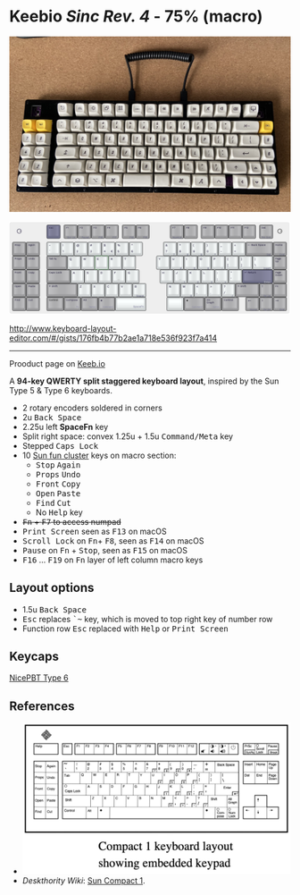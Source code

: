 # Keebio <em>Sinc Rev. 4</em> - 75% (macro)

![Sinc Rev. 4 with MT3 Extended 2048 and MT3 Serika R2 keycaps](images/sinc-rev4-mt3-extended-serika.jpeg)

![Keebio Sinc Rev. 4](images/keebio-sinc-rev4-75-macro.png)

<http://www.keyboard-layout-editor.com/#/gists/176fb4b77b2ae1a718e536f923f7a414>

---

Prooduct page on [Keeb.io](https://keeb.io/collections/sinc/products/sinc-rev-4-split-staggered-75-keyboard)

A <strong>94-key QWERTY split staggered keyboard layout</strong>, inspired by the Sun Type 5 & Type 6 keyboards.

* 2 rotary encoders soldered in corners
* 2u <kbd>Back Space</kbd>
* 2.25u left <strong>SpaceFn</strong> key
* Split right space: convex 1.25u + 1.5u <kbd>Command/Meta</kbd> key
* Stepped <kbd>Caps Lock</kdb>
* 10 [Sun fun cluster](https://deskthority.net/wiki/Fun_cluster#Sun) keys on macro section:
  * <kbd>Stop</kbd> <kbd>Again</kbd>
  * <kbd>Props</kbd> <kbd>Undo</kbd>
  * <kbd>Front</kbd> <kbd>Copy</kbd>
  * <kbd>Open</kbd> <kbd>Paste</kbd>
  * <kbd>Find</kbd> <kbd>Cut</kbd>
  * No <kbd>Help</kbd> key
* <s><kbd>Fn</kbd> + <kbd>F7</kbd> to access numpad</s>
* <kbd>Print Screen</kbd> seen as <kbd>F13</kbd> on macOS
* <kbd>Scroll Lock</kbd> on <kbd>Fn</kbd>+ <kbd>F8</kbd>, seen as <kbd>F14</kbd> on macOS
* <kbd>Pause</kbd> on <kbd>Fn</kbd> + <kbd>Stop</kbd>, seen as <kbd>F15</kbd> on macOS
* <kbd>F16</kbd> … <kbd>F19</kbd> on <kbd>Fn</kbd> layer of left column macro keys

## Layout options

* 1.5u <kbd>Back Space</kbd>
* <kbd>Esc</kbd> replaces <kbd>`~</kbd> key, which is moved to top right key of number row
* Function row <kbd>Esc</kbd> replaced with <kbd>Help</kbd> or <kbd>Print Screen</kbd>


## Keycaps

[NicePBT Type 6](https://cannonkeys.com/products/nicepbt-type-6)

## References

* ![Sun Compact layout from ](images/Sun-Compact-1-layout.png)
* _Deskthority Wiki_: [Sun Compact 1](https://deskthority.net/wiki/Sun_Compact_1).
